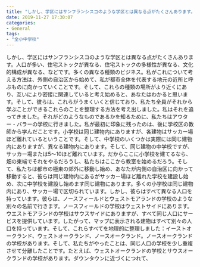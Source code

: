 ```yaml
---
title: "しかし、学区にはサンフランシスコのような学区とは異なる点がたくさんあります。"
date: 2019-11-27 17:30:07
categories:
- General
tags:
- "全小中学校"
---
```


しかし、学区にはサンフランシスコのような学区とは異なる点がたくさんあります。人口が多い、住宅ストックが異なる、住宅ストックの多様性が異なる、文化的構成が異なる、などです。多くの異なる種類のビジネス。私がこれについて考える方法は、外側の自治区から始めて、私が都市全体を代表する地元の近所と呼ぶものに向かっていくことです。そして、これらの種類の場所がより近くにあり、互いにより密接に関連していると考え始めると、あなたはわかると思います。そして、彼らは、これらがうまくいくと信じており、私たち全員がそれから学ぶことができるこれらのことを整理する方法を考え出しました。私はそれを追ってきました。それがどのようなものであるかを知るために、私たちはアウター・バラーの学校に行きました。私が最初に印象に残ったのは、後に学校区の教師から学んだことです。小学校は同じ建物内にありますが、各建物はサッカー場ほど離れているということです。そして、中学校のいくつかは実際には同じ建物内にありますが、異なる建物内にあります。そして、同じ建物の中学校ですが、サッカー場または5〜10ほど離れています。だからここに小学校を建てるなら、畑の東端でそれをやるだろうし、私たちはここから教室を始めるだろう。そして、私たちは都市の極東の郊外に移動し始め、あなたが内側の自治区に向かって移動すると、彼らは同じ建物内にあるがサッカー場ほど離れた学校を建設し始め、次に中学校を建設し始めます同じ建物にあります。多くの小学校は同じ建物内にあり、サッカー場で区切られています。しかし、彼らはすべて異なる人口を持っています。彼らは、ノースフィールドとウェストモアランドの学校のような別々の名前で行きます。ノースフィールドの学校はウェストサイドにあります。ウエストモアランドの学校はサウスサイドにありますが、すべて同じ人口にサービスを提供しています。したがって、マップに表示される建物はすべて別々の人口を持っています。そして、これらすべてを地理的に整理しました：イーストオークランド、ウェストオークランド、ノースオークランド。ノースオークランドの学校があります。そして、私たちがやったことは、同じ人口の学校を少し重複させて分離したことです。たとえば、ウェストオークランドの学校とサウスオークランドの学校があります。ダウンタウンに近づくにつれて、
